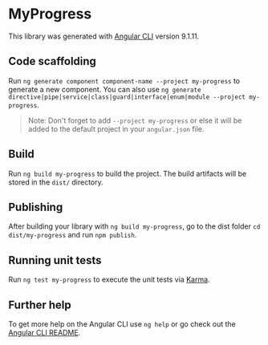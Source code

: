 # MyProgress

This library was generated with [Angular CLI](https://github.com/angular/angular-cli) version 9.1.11.

## Code scaffolding

Run `ng generate component component-name --project my-progress` to generate a new component. You can also use `ng generate directive|pipe|service|class|guard|interface|enum|module --project my-progress`.
> Note: Don't forget to add `--project my-progress` or else it will be added to the default project in your `angular.json` file. 

## Build

Run `ng build my-progress` to build the project. The build artifacts will be stored in the `dist/` directory.

## Publishing

After building your library with `ng build my-progress`, go to the dist folder `cd dist/my-progress` and run `npm publish`.

## Running unit tests

Run `ng test my-progress` to execute the unit tests via [Karma](https://karma-runner.github.io).

## Further help

To get more help on the Angular CLI use `ng help` or go check out the [Angular CLI README](https://github.com/angular/angular-cli/blob/master/README.md).
